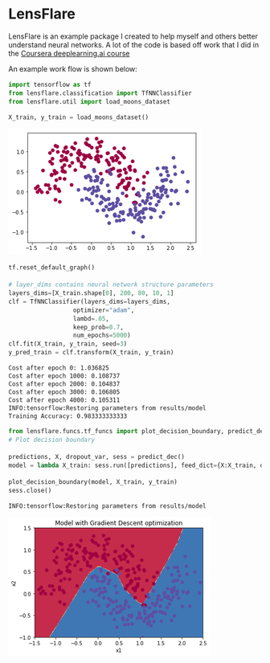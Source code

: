 
# LensFlare

LensFlare is an example package I created to help myself and others better understand neural networks. A lot of the code is based off work that I did in the [Coursera deeplearning.ai course](https://www.coursera.org/specializations/deep-learning)

An example work flow is shown below:


```python
import tensorflow as tf
from lensflare.classification import TfNNClassifier
from lensflare.util import load_moons_dataset
```


```python
X_train, y_train = load_moons_dataset()
```


![png](readme_files/plot_data.png)



```python
tf.reset_default_graph()

# layer_dims contains neural network structure parameters
layers_dims=[X_train.shape[0], 200, 80, 10, 1]
clf = TfNNClassifier(layers_dims=layers_dims,
                  optimizer="adam",
                  lambd=.05,
                  keep_prob=0.7,
                  num_epochs=5000)
clf.fit(X_train, y_train, seed=3)
y_pred_train = clf.transform(X_train, y_train)
```

    Cost after epoch 0: 1.036825
    Cost after epoch 1000: 0.108737
    Cost after epoch 2000: 0.104837
    Cost after epoch 3000: 0.106805
    Cost after epoch 4000: 0.105311
    INFO:tensorflow:Restoring parameters from results/model
    Training Accuracy: 0.983333333333



```python
from lensflare.funcs.tf_funcs import plot_decision_boundary, predict_dec
# Plot decision boundary

predictions, X, dropout_var, sess = predict_dec()
model = lambda X_train: sess.run([predictions], feed_dict={X:X_train, dropout_var: 1.0});

plot_decision_boundary(model, X_train, y_train)
sess.close()
```

    INFO:tensorflow:Restoring parameters from results/model



![png](readme_files/decision_boundary.png)
